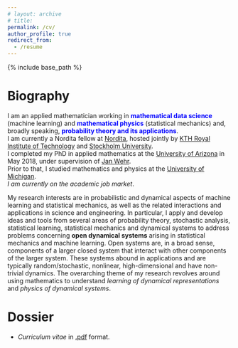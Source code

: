 ```yaml
---
# layout: archive
# title: 
permalink: /cv/
author_profile: true
redirect_from:
  - /resume
---
```


{% include base_path %}

Biography
=====
I am an applied mathematician working in  <font color="blue"><b>mathematical data science</b></font> (machine learning) and <font color="blue"><b>mathematical physics</b></font> (statistical mechanics) and, broadly speaking, <font color="blue"><b>probability theory and its applications</b></font>. <br> 
I am currently a Nordita fellow at <a href="https://www.nordita.org/">Nordita</a>, hosted jointly by <a href="https://www.kth.se/en">KTH Royal Institute of Technology</a> and <a href="https://www.su.se/">Stockholm University</a>. <br>
I completed my PhD in applied mathematics at the <a href="http://math.arizona.edu/">University of Arizona</a> in May 2018, under supervision of <a href="http://math.arizona.edu/~wehr/">Jan Wehr</a>.   <br>
Prior to that, I studied mathematics and physics at the <a href="https://umich.edu/">University of Michigan</a>. <br>
<i>I am currently on the academic job market</i>. <br>

My research interests are in probabilistic and dynamical aspects of machine learning and statistical mechanics, as well as the related interactions and applications in science and engineering. In particular, I apply and develop ideas and tools from several areas of probability theory, stochastic analysis, statistical learning, statistical mechanics and dynamical systems to address problems concerning <b>open dynamical systems</b></font> arising in statistical mechanics and machine learning. Open systems are, in a broad sense, components of a larger closed system that interact with other components of the larger system. These systems abound in applications and are typically random/stochastic, nonlinear, high-dimensional and have non-trivial dynamics. The overarching theme of my research revolves around using mathematics to understand <i>learning of dynamical representations</i> and <i>physics of dynamical systems</i>. 

Dossier
====
- <i>Curriculum vitae</i> in <a href=" ">.pdf</a> format.
